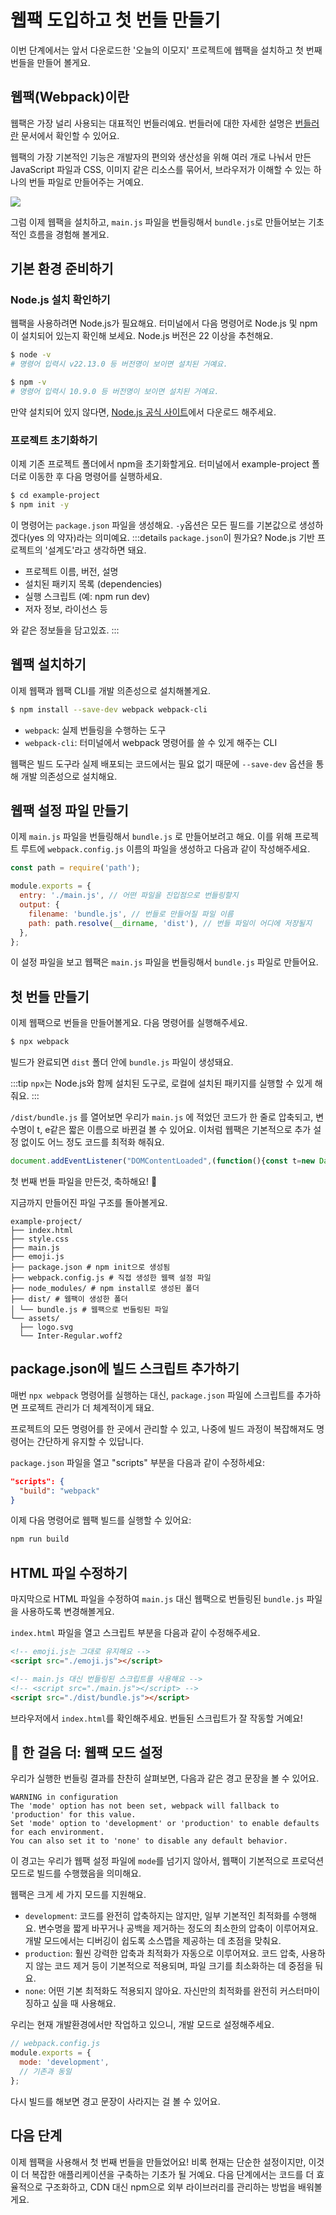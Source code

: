 # 웹팩 도입하고 첫 번들 만들기

이번 단계에서는 앞서 다운로드한 '오늘의 이모지' 프로젝트에 웹팩을 설치하고 첫 번째 번들을 만들어 볼게요.

## 웹팩(Webpack)이란

웹팩은 가장 널리 사용되는 대표적인 번들러예요. 번들러에 대한 자세한 설명은 [번들러란](../bundler.md) 문서에서 확인할 수 있어요.

웹팩의 가장 기본적인 기능은 개발자의 편의와 생산성을 위해 여러 개로 나눠서 만든 JavaScript 파일과 CSS, 이미지 같은 리소스를 묶어서, 브라우저가 이해할 수 있는 하나의 번들 파일로 만들어주는 거예요.

![](/images/browser-thinking.png)

그럼 이제 웹팩을 설치하고, `main.js` 파일을 번들링해서 `bundle.js`로 만들어보는 기초적인 흐름을 경험해 볼게요.

## 기본 환경 준비하기

### Node.js 설치 확인하기

웹팩을 사용하려면 Node.js가 필요해요. 터미널에서 다음 명령어로 Node.js 및 npm이 설치되어 있는지 확인해 보세요. Node.js 버전은 22 이상을 추천해요.

```bash
$ node -v 
# 명령어 입력시 v22.13.0 등 버전명이 보이면 설치된 거예요.

$ npm -v
# 명령어 입력시 10.9.0 등 버전명이 보이면 설치된 거예요.
```

만약 설치되어 있지 않다면, [Node.js 공식 사이트](https://nodejs.org/)에서 다운로드 해주세요.

### 프로젝트 초기화하기

이제 기존 프로젝트 폴더에서 npm을 초기화할게요. 터미널에서 example-project 폴더로 이동한 후 다음 명령어를 실행하세요.

```bash
$ cd example-project
$ npm init -y
```

이 명령어는 `package.json` 파일을 생성해요. `-y`옵션은 모든 필드를 기본값으로 생성하겠다(yes 의 약자)라는 의미예요. 
:::details `package.json`이 뭔가요?
Node.js 기반 프로젝트의 '설계도'라고 생각하면 돼요.
- 프로젝트 이름, 버전, 설명
- 설치된 패키지 목록 (dependencies)
- 실행 스크립트 (예: npm run dev)
- 저자 정보, 라이선스 등

와 같은 정보들을 담고있죠.
:::

## 웹팩 설치하기

이제 웹팩과 웹팩 CLI를 개발 의존성으로 설치해볼게요.

```bash
$ npm install --save-dev webpack webpack-cli
```

- `webpack`: 실제 번들링을 수행하는 도구
- `webpack-cli`: 터미널에서 webpack 명령어를 쓸 수 있게 해주는 CLI

웹팩은 빌드 도구라 실제 배포되는 코드에서는 필요 없기 때문에 `--save-dev` 옵션을 통해 개발 의존성으로 설치해요.

## 웹팩 설정 파일 만들기

이제 `main.js` 파일을 번들링해서 `bundle.js` 로 만들어보려고 해요.
이를 위해 프로젝트 루트에 `webpack.config.js` 이름의 파일을 생성하고 다음과 같이 작성해주세요.

```javascript
const path = require('path');

module.exports = {
  entry: './main.js', // 어떤 파일을 진입점으로 번들링할지
  output: {
    filename: 'bundle.js', // 번들로 만들어질 파일 이름
    path: path.resolve(__dirname, 'dist'), // 번들 파일이 어디에 저장될지
  },
};
```
이 설정 파일을 보고 웹팩은 `main.js` 파일을 번들링해서 `bundle.js` 파일로 만들어요.

## 첫 번들 만들기

이제 웹팩으로 번들을 만들어볼게요. 다음 명령어를 실행해주세요.

```bash
$ npx webpack
```

빌드가 완료되면 `dist` 폴더 안에 `bundle.js` 파일이 생성돼요.

:::tip
`npx`는 Node.js와 함께 설치된 도구로, 로컬에 설치된 패키지를 실행할 수 있게 해줘요.
:::

`/dist/bundle.js` 를 열어보면 우리가 `main.js` 에 적었던 코드가 한 줄로 압축되고, 변수명이 t, e같은 짧은 이름으로 바뀐걸 볼 수 있어요. 이처럼 웹팩은 기본적으로 추가 설정 없이도 어느 정도 코드를 최적화 해줘요.

```js
document.addEventListener("DOMContentLoaded",(function(){const t=new Date,e=dateFns.format(t,"MMMM d, yyyy");document.getElementById("dateDisplay").textContent=e,function(){const t=Math.floor(Math.random()*emojis.length),e=emojis[t];document.getElementById("emojiDisplay").textContent=e.icon,document.getElementById("emojiName").textContent=e.name}()}));
```
첫 번째 번들 파일을 만든것, 축하해요! 🥳

지금까지 만들어진 파일 구조를 돌아볼게요.
```
example-project/
├── index.html
├── style.css
├── main.js
├── emoji.js
├── package.json # npm init으로 생성됨
├── webpack.config.js # 직접 생성한 웹팩 설정 파일
├── node_modules/ # npm install로 생성된 폴더
├── dist/ # 웹팩이 생성한 폴더
│ └── bundle.js # 웹팩으로 번들링된 파일
└── assets/
  ├── logo.svg
  └── Inter-Regular.woff2
```

## package.json에 빌드 스크립트 추가하기

매번 `npx webpack` 명령어를 실행하는 대신, `package.json` 파일에 스크립트를 추가하면 프로젝트 관리가 더 체계적이게 돼요. 

프로젝트의 모든 명령어를 한 곳에서 관리할 수 있고, 나중에 빌드 과정이 복잡해져도 명령어는 간단하게 유지할 수 있답니다.

`package.json` 파일을 열고 "scripts" 부분을 다음과 같이 수정하세요:

```json
"scripts": {
  "build": "webpack"
}
```

이제 다음 명령어로 웹팩 빌드를 실행할 수 있어요:

```bash
npm run build
```

## HTML 파일 수정하기

마지막으로 HTML 파일을 수정하여 `main.js` 대신 웹팩으로 번들링된 `bundle.js` 파일을 사용하도록 변경해볼게요.

`index.html` 파일을 열고 스크립트 부분을 다음과 같이 수정해주세요.

```html
<!-- emoji.js는 그대로 유지해요 -->
<script src="./emoji.js"></script>

<!-- main.js 대신 번들링된 스크립트를 사용해요 -->
<!-- <script src="./main.js"></script> -->
<script src="./dist/bundle.js"></script>
```

브라우저에서 `index.html`를 확인해주세요. 번들된 스크립트가 잘 작동할 거예요!

## 👣 한 걸음 더: 웹팩 모드 설정

우리가 실행한 번들링 결과를 찬찬히 살펴보면, 다음과 같은 경고 문장을 볼 수 있어요.
```
WARNING in configuration
The 'mode' option has not been set, webpack will fallback to 'production' for this value.
Set 'mode' option to 'development' or 'production' to enable defaults for each environment.
You can also set it to 'none' to disable any default behavior.
```

이 경고는 우리가 웹팩 설정 파일에 `mode`를 넘기지 않아서, 웹팩이 기본적으로 프로덕션 모드로 빌드를 수행했음을 의미해요. 
 
웹팩은 크게 세 가지 모드를 지원해요.
- `development`: 코드를 완전히 압축하지는 않지만, 일부 기본적인 최적화를 수행해요. 변수명을 짧게 바꾸거나 공백을 제거하는 정도의 최소한의 압축이 이루어져요. 개발 모드에서는 디버깅이 쉽도록 소스맵을 제공하는 데 초점을 맞춰요.
- `production`: 훨씬 강력한 압축과 최적화가 자동으로 이루어져요. 코드 압축, 사용하지 않는 코드 제거 등이 기본적으로 적용되며, 파일 크기를 최소화하는 데 중점을 둬요.
- `none`: 어떤 기본 최적화도 적용되지 않아요. 자신만의 최적화를 완전히 커스터마이징하고 싶을 때 사용해요.

우리는 현재 개발환경에서만 작업하고 있으니, 개발 모드로 설정해주세요.

```javascript
// webpack.config.js
module.exports = {
  mode: 'development',
  // 기존과 동일
};
```

다시 빌드를 해보면 경고 문장이 사라지는 걸 볼 수 있어요.


## 다음 단계

이제 웹팩을 사용해서 첫 번째 번들을 만들었어요! 비록 현재는 단순한 설정이지만, 이것이 더 복잡한 애플리케이션을 구축하는 기초가 될 거예요.
다음 단계에서는 코드를 더 효율적으로 구조화하고, CDN 대신 npm으로 외부 라이브러리를 관리하는 방법을 배워볼게요. 
